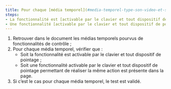 ```yaml
---
title: Pour chaque [média temporel](#media-temporel-type-son-video-et-synchronise), chaque fonctionnalité vérifie-t-elle une de ces conditions ?
steps:
- La fonctionnalité est [activable par le clavier et tout dispositif de pointage](#accessible-et-activable-par-le-clavier-et-tout-dispositif-de-pointage) ;
- Une fonctionnalité [activable par le clavier et tout dispositif de pointage](#accessible-et-activable-par-le-clavier-et-tout-dispositif-de-pointage) permettant de réaliser la même action est présente dans la page.
---
```


1. Retrouver dans le document les médias temporels pourvus de fonctionnalités de contrôle ;
2. Pour chaque média temporel, vérifier que :
      * Soit la fonctionnalité est activable par le clavier et tout dispositif de pointage ;
      * Soit une fonctionnalité activable par le clavier et tout dispositif de pointage permettant de réaliser la même action est présente dans la page.
3. Si c’est le cas pour chaque média temporel, le test est validé.